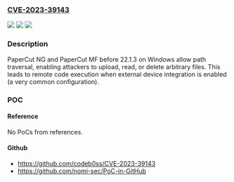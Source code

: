 ### [CVE-2023-39143](https://cve.mitre.org/cgi-bin/cvename.cgi?name=CVE-2023-39143)
![](https://img.shields.io/static/v1?label=Product&message=n%2Fa&color=blue)
![](https://img.shields.io/static/v1?label=Version&message=n%2Fa&color=blue)
![](https://img.shields.io/static/v1?label=Vulnerability&message=n%2Fa&color=brighgreen)

### Description

PaperCut NG and PaperCut MF before 22.1.3 on Windows allow path traversal, enabling attackers to upload, read, or delete arbitrary files. This leads to remote code execution when external device integration is enabled (a very common configuration).

### POC

#### Reference
No PoCs from references.

#### Github
- https://github.com/codeb0ss/CVE-2023-39143
- https://github.com/nomi-sec/PoC-in-GitHub

